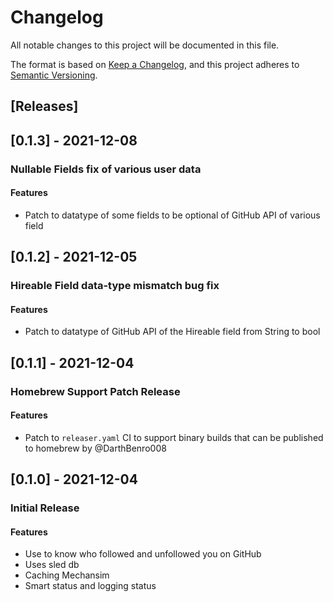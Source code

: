# Changelog

All notable changes to this project will be documented in this file.

The format is based on [Keep a Changelog](https://keepachangelog.com/en/1.0.0/),
and this project adheres to [Semantic Versioning](https://semver.org/spec/v2.0.0.html).

## [Releases]

## [0.1.3] - 2021-12-08

### Nullable Fields fix of various user data

#### Features

- Patch to datatype of some fields to be optional of GitHub API of various field

## [0.1.2] - 2021-12-05

### Hireable Field data-type mismatch bug fix

#### Features

- Patch to datatype of GitHub API of the Hireable field from String to bool

## [0.1.1] - 2021-12-04

### Homebrew Support Patch Release

#### Features

- Patch to `releaser.yaml` CI to support binary builds that can be published to homebrew by @DarthBenro008

## [0.1.0] - 2021-12-04

### Initial Release

#### Features

- Use to know who followed and unfollowed you on GitHub
- Uses sled db
- Caching Mechansim
- Smart status and logging status

